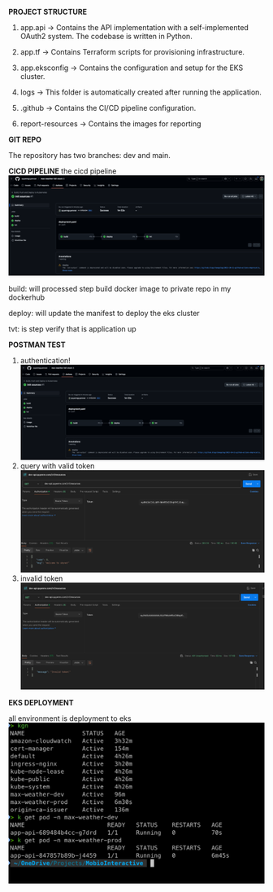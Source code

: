 **PROJECT STRUCTURE**

1. app.api → Contains the API implementation with a self-implemented OAuth2 system. The codebase is written in Python.

2. app.tf → Contains Terraform scripts for provisioning infrastructure.
   
3. app.eksconfig → Contains the configuration and setup for the EKS cluster.
   
4. logs → This folder is automatically created after running the application.
   
5. .github → Contains the CI/CD pipeline configuration.

6. report-resources → Contains the images for reporting



**GIT REPO**

The repository has two branches: dev and main.

**CICD PIPELINE**
the cicd pipeline
![alt text](report-resources/cicd.png)

build: will processed step build docker image to private repo in my dockerhub

deploy: will update the manifest to deploy the eks cluster

tvt: is step verify that is application up

**POSTMAN TEST**

1. authentication!
![alt text](report-resources/cicd.png)
2. query with valid token
![alt text](report-resources/valid-token.png)
3. invalid token
![alt text](report-resources/invalid-token.png)

**EKS DEPLOYMENT**


all environment is deployment to eks
![alt text](report-resources/eks-deploy.png)